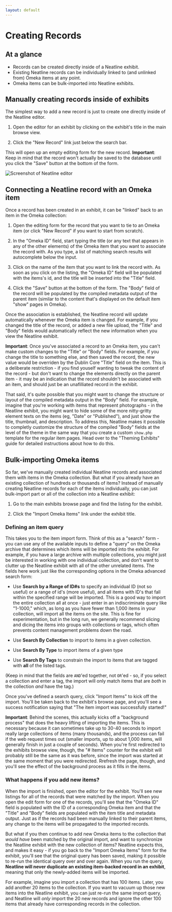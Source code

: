 ```yaml
---
layout: default
---
```

# Creating Records

## At a glance

  - Records can be created directly inside of a Neatline exhibit.
  - Existing Neatline records can be individually linked to (and unlinked from) Omeka items at any point.
  - Omeka items can be bulk-imported into Neatline exhibits.

## Manually creating records inside of exhibits

The simplest way to add a new record is just to create one directly inside of the Neatline editor.

  1. Open the editor for an exhibit by clicking on the exhibit's title in the main browse view.

  2. Click the "New Record" link just below the search bar.

This will open up an empty editing form for the new record. **Important**: Keep in mind that the record won't actually be saved to the database until you click the "Save" button at the bottom of the form.

![Screenshot of Neatline editor](http://neatline.org/wp-content/uploads/2013/12/exhibitdash.png)

## Connecting a Neatline record with an Omeka item

Once a record has been created in an exhibit, it can be "linked" back to an item in the Omeka collection:

  1. Open the editing form for the record that you want to tie to an Omeka item (or click "New Record" if you want to start from scratch).

  2. In the "Omeka ID" field, start typing the title (or any text that appears in any of the other elements) of the Omeka item that you want to associate the record with. As you type, a list of matching search results will autocomplete below the input.

  3. Click on the name of the item that you want to link the record with. As soon as you click on the listing, the "Omeka ID" field will be populated with the items's id, and the title will be inserted into the "Title" field.

  4. Click the "Save" button at the bottom of the form. The "Body" field of the record will be populated by the compiled metadata output of the parent item (similar to the content that's displayed on the default item "show" pages in Omeka).

Once the association is established, the Neatline record will update automatically whenever the Omeka item is changed. For example, if you changed the title of the record, or added a new file upload, the "Title" and "Body" fields would automatically reflect the new information when you view the Neatline exhibit.

**Important**: Once you've associated a record to an Omeka item, you can't make custom changes to the "Title" or "Body" fields. For example, if you change the title to something else, and then saved the record, the new value would be overriden by the Dublin Core "Title" field on the item. This is a deliberate restriction - if you find youself wanting to tweak the content of the record - but don't want to change the elements directly on the parent item - it may be an indication that the record shouldn't be associated with an item, and should just be an unafilliated record in the exhibit.

That said, it's quite possible that you might want to change the structure or layout of the compiled metadata output in the "Body" field. For example, imagine that you're working with items that represent photographs - in the Neatline exhibit, you might want to hide some of the more nitty-gritty element texts on the items (eg, "Date" or "Published"), and just show the title, thumbnail, and description. To address this, Neatline makes it possible to completly customize the structure of the compiled "Body" fields at the level of the theme in the same way that you create a custom `show.php` template for the regular item pages. Head over to the "Theming Exhibits" guide for detailed instructions about how to do this.

## Bulk-importing Omeka items

So far, we've manually created individual Neatline records and associated them with items in the Omeka collection. But what if you already have an existing collection of hundreds or thousands of items? Instead of manually creating Neatline records for each of the items individually, you can just bulk-import part or all of the collection into a Neatline exhibit:

  1. Go to the main exhibits browse page and find the listing for the exhibit.

  2. Click the "Import Omeka Items" link under the exhibit title.

### Defining an item query

This takes you to the item import form. Think of this as a "search" form - you can use any of the available inputs to define a "query" on the Omeka archive that determines which items will be imported into the exhibit. For example, if you have a large archive with multiple collections, you might just be interested in working with one individual collection, and don't want to clutter up the Neatline exhibit with all of the other unrelated items. The fields here work just like the corresponding options in the Omeka advanced search form:

  - Use **Search by a Range of ID#s** to specify an individual ID (not so useful) or a range of id's (more useful), and all items with ID's that fall within the specified range will be imported. This is a good way to import the entire collection all at once - just enter in an indiscriminate query like "1-1000," which, as long as you have fewer than 1,000 items in your collection, will import all the items on the site. This is fine for experimentation, but in the long run, we generally recommend slicing and dicing the items into groups with collections or tags, which often prevents content management problems down the road.

  - Use **Search By Collection** to import to items in a given collection.

  - Use **Search By Type** to import items of a given type

  - Use **Search By Tags** to constrain the import to items that are tagged with **all** of the listed tags.

(Keep in mind that the fields are `AND`'ed together, not `OR`'ed - so, if you select a collection and enter a tag, the import will only match items that are _both_ in the collection _and_ have the tag.)

Once you've defined a search query, click "Import Items" to kick off the import. You'll be taken back to the exhibit's browse page, and you'll see a success notification saying that "The item import was successfully started!"

**Important**: Behind the scenes, this actually kicks off a "background process" that does the heavy lifting of importing the items. This is necessary because it can sometimes take up to 30-40 seconds to import really large collections of items (many thousands), and the process can fail if the web request times out (smaller imports, up to about 1,000 items, will generally finish in just a couple of seconds). When you're first redirected to the exhibits browse view, though, the "# Items" counter for the exhibit will probably still be the same as it was before, since the import was started at the same moment that you were redirected. Rrefresh the page, though, and you'll see the effect of the background process as it fills in the items.

### What happens if you add new items?

When the import is finished, open the editor for the exhibit. You'll see new listings for all of the records that were matched by the import. When you open the edit form for one of the records, you'll see that the "Omeka ID" field is populated with the ID of a corresponding Omeka item and that the "Title" and "Body" fields are populated with the item title and metadata output. Just as if the records had been manually linked to their parent items, any change to the items will be propagated to the imported records.

But what if you then continue to add new Omeka items to the collection that _would have_ been matched by the original import, and want to synchronize the Neatline exhibit with the new collection of items? Neatline expects this, and makes it easy - if you go back to the "Import Omeka Items" form for the exhibit, you'll see that the original query has been saved, making it possible to re-run the identical query over and over again. When you run the query, **Neatline will never duplicate an existing item-backed record in an exhibit**, meaning that only the newly-added items will be imported.

For example, imagine you import a collection that has 100 items. Later, you add another 20 items to the collection. If you want to vacuum up those new items into the Neatline exhibit, you can just re-run the same import query, and Neatline will _only_ import the 20 new records and ignore the other 100 items that already have corresponding records in the collection.
